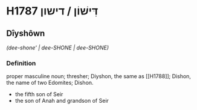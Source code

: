 # H1787 דִּישׁוֹן / דישון

## Dîyshôwn

_(dee-shone' | dee-SHONE | dee-SHONE)_

### Definition

proper masculine noun; thresher; Diyshon, the same as [[H1788]]; Dishon, the name of two Edomites; Dishon.

- the fifth son of Seir
- the son of Anah and grandson of Seir
